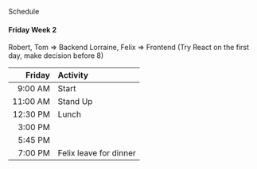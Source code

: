 Schedule

#### Friday Week 2

Robert, Tom => Backend
Lorraine, Felix => Frontend
(Try React on the first day, make decision before 8)

| Friday   | Activity
|---------:|:----------------------------
|  9:00 AM | Start
| 11:00 AM | Stand Up
| 12:30 PM | Lunch
|  3:00 PM |
|  5:45 PM |
|  7:00 PM | Felix leave for dinner